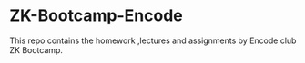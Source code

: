 # ZK-Bootcamp-Encode
This repo contains the homework ,lectures and assignments by Encode club ZK Bootcamp. 
